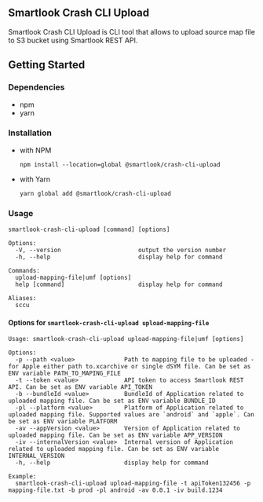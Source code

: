 ## Smartlook Crash CLI Upload

Smartlook Crash CLI Upload is CLI tool that allows to upload source map file to S3 bucket using Smartlook REST API.

## Getting Started

### Dependencies

- npm
- yarn

### Installation

- with NPM

  `npm install --location=global @smartlook/crash-cli-upload`

- with Yarn

  `yarn global add @smartlook/crash-cli-upload`

### Usage

```
smartlook-crash-cli-upload [command] [options]

Options:
  -V, --version                      output the version number
  -h, --help                         display help for command

Commands:
  upload-mapping-file|umf [options]
  help [command]                     display help for command

Aliases:
  sccu
```

#### Options for `smartlook-crash-cli-upload upload-mapping-file`

```
Usage: smartlook-crash-cli-upload upload-mapping-file|umf [options]

Options:
  -p --path <value>              Path to mapping file to be uploaded - for Apple either path to.xcarchive or single dSYM file. Can be set as ENV variable PATH_TO_MAPING_FILE
  -t --token <value>             API token to access Smartlook REST API. Can be set as ENV variable API_TOKEN
  -b --bundleId <value>          BundleId of Application related to uploaded mapping file. Can be set as ENV variable BUNDLE_ID
  -pl --platform <value>         Platform of Application related to uploaded mapping file. Supported values are `android` and `apple`. Can be set as ENV variable PLATFORM
  -av --appVersion <value>       Version of Application related to uploaded mapping file. Can be set as ENV variable APP_VERSION
  -iv --internalVersion <value>  Internal version of Application related to uploaded mapping file. Can be set as ENV variable INTERNAL_VERSION
  -h, --help                     display help for command

Example:
  smartlook-crash-cli-upload upload-mapping-file -t apiToken132456 -p mapping-file.txt -b prod -pl android -av 0.0.1 -iv build.1234
```
